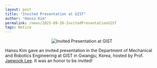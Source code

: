 ```yaml
---
layout: post
title: "Invited Presentation at GIST"
author: "Hansu Kim"
permalink: /news/2025-09-26-InvitedPresentationGIST
tags: Notice
---
```

   
<div style="display: flex; justify-content: center;">
  <img src="https://github.com/user-attachments/assets/2fe50bd6-a8e3-494c-80c0-787e986bc9a3" 
       alt="Invited Presentation at GIST"
       style="max-width: 100%; height: auto; width: auto; max-height: 50vh; object-fit: contain;">
</div>   
   
Hansu Kim gave an invited presentation in the Department of Mechanical and Robotics Engineering at GIST in Gwangju, Korea, hosted by Prof. [Jaewook Lee](https://scholar.google.com/citations?hl=en&user=KQUeilgAAAAJ). It was an honor to be invited!   

